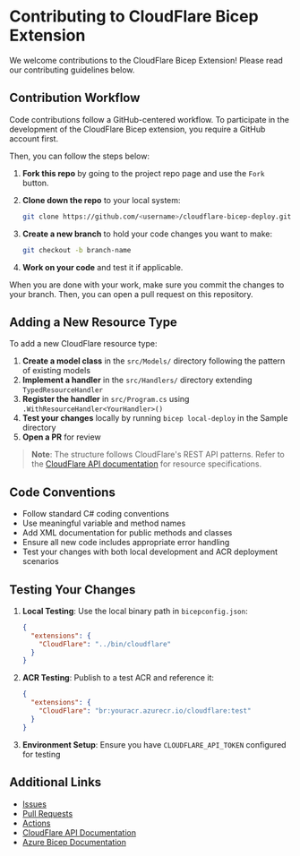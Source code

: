 # Contributing to CloudFlare Bicep Extension

We welcome contributions to the CloudFlare Bicep Extension! Please read our contributing guidelines below.

## Contribution Workflow

Code contributions follow a GitHub-centered workflow. To participate in the development of the CloudFlare Bicep extension, you require a GitHub account first.

Then, you can follow the steps below:

1. **Fork this repo** by going to the project repo page and use the `Fork` button.

2. **Clone down the repo** to your local system:

   ```bash
   git clone https://github.com/<username>/cloudflare-bicep-deploy.git
   ```

3. **Create a new branch** to hold your code changes you want to make:

   ```bash
   git checkout -b branch-name
   ```

4. **Work on your code** and test it if applicable.

When you are done with your work, make sure you commit the changes to your branch. Then, you can open a pull request on this repository.

## Adding a New Resource Type

To add a new CloudFlare resource type:

1. **Create a model class** in the `src/Models/` directory following the pattern of existing models
2. **Implement a handler** in the `src/Handlers/` directory extending `TypedResourceHandler`
3. **Register the handler** in `src/Program.cs` using `.WithResourceHandler<YourHandler>()`
4. **Test your changes** locally by running `bicep local-deploy` in the Sample directory
5. **Open a PR** for review

> **Note**: The structure follows CloudFlare's REST API patterns. Refer to the [CloudFlare API documentation](https://developers.cloudflare.com/api/) for resource specifications.

## Code Conventions

- Follow standard C# coding conventions
- Use meaningful variable and method names
- Add XML documentation for public methods and classes
- Ensure all new code includes appropriate error handling
- Test your changes with both local development and ACR deployment scenarios

## Testing Your Changes

1. **Local Testing**: Use the local binary path in `bicepconfig.json`:

   ```json
   {
     "extensions": {
       "CloudFlare": "../bin/cloudflare"
     }
   }
   ```

2. **ACR Testing**: Publish to a test ACR and reference it:

   ```json
   {
     "extensions": {
       "CloudFlare": "br:youracr.azurecr.io/cloudflare:test"
     }
   }
   ```

3. **Environment Setup**: Ensure you have `CLOUDFLARE_API_TOKEN` configured for testing

## Additional Links

- [Issues](https://github.com/riosengineer/cloudflare-bicep-deploy/issues)
- [Pull Requests](https://github.com/riosengineer/cloudflare-bicep-deploy/pulls)
- [Actions](https://github.com/riosengineer/cloudflare-bicep-deploy/actions)
- [CloudFlare API Documentation](https://developers.cloudflare.com/api/)
- [Azure Bicep Documentation](https://docs.microsoft.com/en-us/azure/azure-resource-manager/bicep/)
